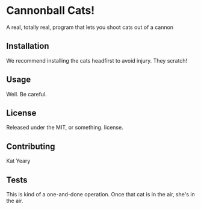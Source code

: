 
  # Cannonball Cats!

  A real, totally real, program that lets you shoot cats out of a cannon

  ## Installation 
  
  We recommend installing the cats headfirst to avoid injury. They scratch!

  ## Usage
  
  Well. Be careful.

  ## License 
  
  Released under the MIT, or something. license.

  ## Contributing 
  
  Kat Yeary

  ## Tests 
  
  This is kind of a one-and-done operation. Once that cat is in the air, she's in the air.